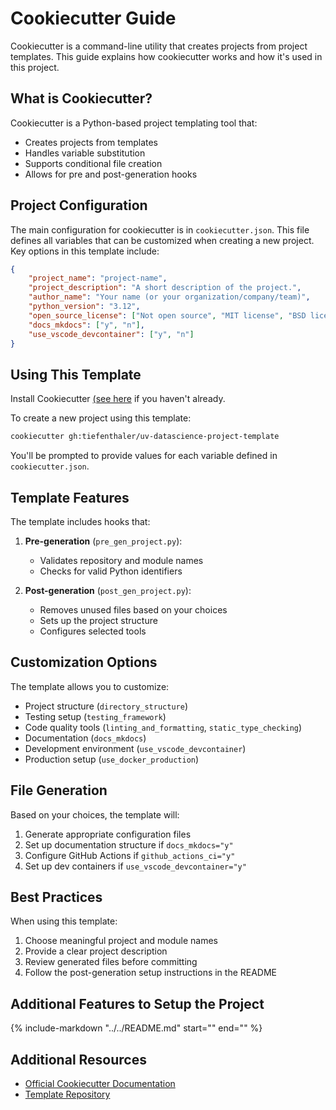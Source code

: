 # Cookiecutter Guide

Cookiecutter is a command-line utility that creates projects from project templates. This guide explains how cookiecutter works and how it's used in this project.

## What is Cookiecutter?

Cookiecutter is a Python-based project templating tool that:

- Creates projects from templates
- Handles variable substitution
- Supports conditional file creation
- Allows for pre and post-generation hooks

## Project Configuration

The main configuration for cookiecutter is in `cookiecutter.json`. This file defines all variables that can be customized when creating a new project. Key options in this template include:

```json
{
    "project_name": "project-name",
    "project_description": "A short description of the project.",
    "author_name": "Your name (or your organization/company/team)",
    "python_version": "3.12",
    "open_source_license": ["Not open source", "MIT license", "BSD license", "Apache-2.0"],
    "docs_mkdocs": ["y", "n"],
    "use_vscode_devcontainer": ["y", "n"]
}
```

## Using This Template

Install Cookiecutter [(see here](https://cookiecutter.readthedocs.io/en/stable/installation.html) if you haven't already.

To create a new project using this template:

```bash
cookiecutter gh:tiefenthaler/uv-datascience-project-template
```

You'll be prompted to provide values for each variable defined in `cookiecutter.json`.

## Template Features

The template includes hooks that:

1. **Pre-generation** (`pre_gen_project.py`):
   - Validates repository and module names
   - Checks for valid Python identifiers

2. **Post-generation** (`post_gen_project.py`):
   - Removes unused files based on your choices
   - Sets up the project structure
   - Configures selected tools

## Customization Options

The template allows you to customize:

- Project structure (`directory_structure`)
- Testing setup (`testing_framework`)
- Code quality tools (`linting_and_formatting`, `static_type_checking`)
- Documentation (`docs_mkdocs`)
- Development environment (`use_vscode_devcontainer`)
- Production setup (`use_docker_production`)

## File Generation

Based on your choices, the template will:

1. Generate appropriate configuration files
2. Set up documentation structure if `docs_mkdocs="y"`
3. Configure GitHub Actions if `github_actions_ci="y"`
4. Set up dev containers if `use_vscode_devcontainer="y"`

## Best Practices

When using this template:

1. Choose meaningful project and module names
2. Provide a clear project description
3. Review generated files before committing
4. Follow the post-generation setup instructions in the README

## Additional Features to Setup the Project
<!-- Include the content of README.md -->
{%
    include-markdown "../../README.md"
    start="<!--docs-ref-index-cookiecutter-0-start-->"
    end="<!--docs-ref-index-cookiecutter-0-end-->"
%}

## Additional Resources

- [Official Cookiecutter Documentation](https://cookiecutter.readthedocs.io/)
- [Template Repository](https://github.com/tiefenthaler/uv-datascience-project-template)
